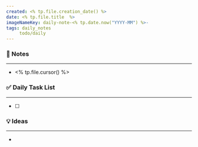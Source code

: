 ```yaml
---
created: <% tp.file.creation_date() %>
date: <% tp.file.title  %>
imageNameKey: daily-note-<% tp.date.now("YYYY-MM") %>-
tags: daily_notes
     todo/daily
---
```


### 📝 Notes
---
- <% tp.file.cursor() %>

### ✅ Daily Task List
---
- [ ] 

### 💡 Ideas
---
- 